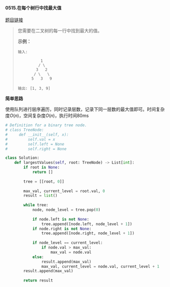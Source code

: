 #### 0515.在每个树行中找最大值

[题目链接](https://leetcode-cn.com/problems/find-largest-value-in-each-tree-row)

> 您需要在二叉树的每一行中找到最大的值。
>
> **示例：**
>
> ```
> 输入: 
> 
>           1
>          / \
>         3   2
>        / \   \  
>       5   3   9 
> 
> 输出: [1, 3, 9]
> ```

**简单思路**

使用队列进行层序遍历，同时记录层数，记录下同一层数的最大值即可。时间复杂度$O(n)$，空间复杂度$O(n)$，执行时间80ms

```python
# Definition for a binary tree node.
# class TreeNode:
#     def __init__(self, x):
#         self.val = x
#         self.left = None
#         self.right = None

class Solution:
    def largestValues(self, root: TreeNode) -> List[int]:
        if root is None:
            return []
        
        tree = [[root, 0]]
        
        max_val, current_level = root.val, 0
        result = list()
        
        while tree:
            node, node_level = tree.pop(0)
            
            if node.left is not None:
                tree.append([node.left, node_level + 1])
            if node.right is not None:
                tree.append([node.right, node_level + 1])
                
            if node_level == current_level:
                if node.val > max_val:
                    max_val = node.val
            else:
                result.append(max_val)
                max_val, current_level = node.val, current_level + 1
        result.append(max_val)
        
        return result
```

